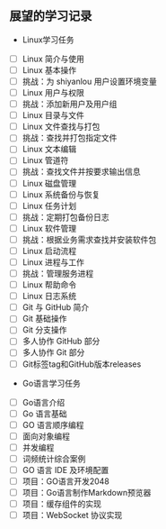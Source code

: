 ## 展望的学习记录

- Linux学习任务
- [ ] Linux 简介与使用                                    
- [ ] Linux 基本操作                                      
- [ ] 挑战：为 shiyanlou 用户设置环境变量                 
- [ ] Linux 用户与权限                                    
- [ ] 挑战：添加新用户及用户组                            
- [ ] Linux 目录与文件                                    
- [ ] Linux 文件查找与打包                                
- [ ] 挑战：查找并打包指定文件                            
- [ ] Linux 文本编辑                                      
- [ ] Linux 管道符                                        
- [ ] 挑战：查找文件并按要求输出信息                      
- [ ] Linux 磁盘管理                                      
- [ ] Linux 系统备份与恢复                                
- [ ] Linux 任务计划                                      
- [ ] 挑战：定期打包备份日志                              
- [ ] Linux 软件管理                                      
- [ ] 挑战：根据业务需求查找并安装软件包                  
- [ ] Linux 启动流程                                      
- [ ] Linux 进程与工作                                    
- [ ] 挑战：管理服务进程                                  
- [ ] Linux 帮助命令                                      
- [ ] Linux 日志系统                                      
- [ ] Git 与 GitHub 简介                  
- [ ] Git 基础操作                        
- [ ] Git 分支操作                        
- [ ] 多人协作 GitHub 部分                
- [ ] 多人协作 Git 部分                   
- [ ] Git标签tag和GitHub版本releases      

- Go语言学习任务
- [ ] Go语言介绍                      
- [ ] Go 语言基础                     
- [ ] GO 语言顺序编程                 
- [ ] 面向对象编程                    
- [ ] 并发编程                        
- [ ] 词频统计综合案例                
- [ ] GO 语言 IDE 及环境配置          
- [ ] 项目：GO语言开发2048                  
- [ ] 项目：Go语言制作Markdown预览器        
- [ ] 项目：缓存组件的实现                  
- [ ] 项目：WebSocket 协议实现              
